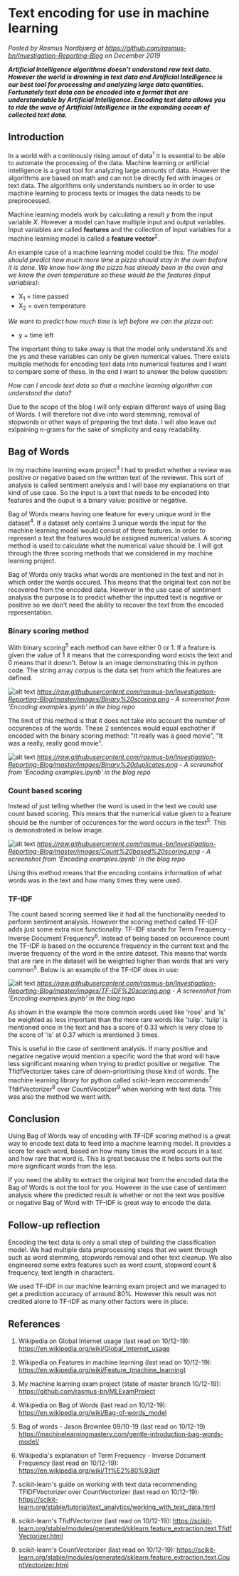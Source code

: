 # Text encoding for use in machine learning

*Posted by Rasmus Nordbjærg at https://github.com/rasmus-bn/Investigation-Reporting-Blog on December 2019*

***Artificial Intelligence algorithms doesn't understand raw text data. However the world is drowning in text data and Artificial Intelligence is our best tool for processing and analyzing large data quantities. Fortunately text data can be encoded into a format that are understandable by Artificial Intelligence. Encoding text data allows you to ride the wave of Artificial Intelligence in the expanding ocean of collected text data.***


## Introduction

In a world with a continously rising amout of data<sup>1</sup> it is essential to be able to automate the processing of the data. Machine learning or artificial intelligence is a great tool for analyzing large amounts of data. However the algorithms are based on math and can not be directly fed with images or text data. The algorithms only understands numbers so in order to use machine learning to process texts or images the data needs to be preprocessed.

Machine learning models work by calculating a result *y* from the input variable *X*. However a model can have multiple input and output variables. Input variables are called **features** and the collection of input variables for a machine learning model is called a **feature vector**<sup>2</sup>.

An example case of a machine learning model could be this: *The model should predict how much more time a pizza should stay in the oven before it is done. We know how long the pizza has already been in the oven and we know the oven temperature so these would be the features (input variables)*:
* X<sub>1</sub> = time passed
* X<sub>2</sub> = oven temperature

*We want to predict how much time is left before we can the pizza out:*
* y = time left

The important thing to take away is that the model only understand *X*s and the *y*s and these variables can only be given numerical values. There exists multiple methods for encoding text data into numerical features and I want to compare some of these. In the end I want to answer the below question:

*How can I encode text data so that a machine learning algorithm can understand the data?*

Due to the scope of the blog I will only explain different ways of using Bag of Words. I will therefore not dive into word stemming, removal of stopwords or other ways of preparing the text data. I will also leave out exlpaining n-grams for the sake of simplicity and easy readability.

## Bag of Words

In my machine learning exam project<sup>3</sup> I had to predict whether a review was positive or negative based on the written text of the reviewer. This sort of analysis is called sentiment anelysis and I will base my explanations on that kind of use case. So the input is a text that needs to be encoded into features and the ouput is a binary value: positive or negative.

Bag of Words means having one feature for every unique word in the dataset<sup>4</sup>. If a dataset only contains 3 unique words the input for the machine learning model would consist of three features. In order to represent a text the features would be assigned numerical values. A scoring method is used to calculate what the numerical value should be. I will got through the three scoring methods that we considered in my machine learning project.

Bag of Words only tracks what words are mentioned in the text and not in which order the words occured. This means that the original text can not be recovered from the encoded data. However in the use case of sentiment analysis the purpose is to predict whether the inputted text is negative or positive so we don't need the ability to recover the text from the encoded representation.

### Binary scoring method

With binary scoring<sup>5</sup> each method can have either 0 or 1. If a feature is given the value of 1 it means that the corresponding word exists the text and 0 means that it doesn't. Below is an image demonstrating this in python code. The string array *corpus* is the data set from which the features are defined.

![alt text](https://raw.githubusercontent.com/rasmus-bn/Investigation-Reporting-Blog/master/images/Binary%20scoring.png "See 'Encoding examples.ipynb' in the repo")
*https://raw.githubusercontent.com/rasmus-bn/Investigation-Reporting-Blog/master/images/Binary%20scoring.png - A screenshot from 'Encoding examples.ipynb' in the blog repo*

The limit of this method is that it does not take into account the number of occurences of the words. These 2 sentences would equal eachother if encoded with the binary scoring method: "It really was a good movie", "It was a really, really good movie".

![alt text](https://raw.githubusercontent.com/rasmus-bn/Investigation-Reporting-Blog/master/images/Binary%20duplicates.png "See 'Encoding examples.ipynb' in the repo")
*https://raw.githubusercontent.com/rasmus-bn/Investigation-Reporting-Blog/master/images/Binary%20duplicates.png - A screenshot from 'Encoding examples.ipynb' in the blog repo*

### Count based scoring

Instead of just telling whether the word is used in the text we could use count based scoring. This means that the numerical value given to a feature should be the number of occurences for the word occurs in the text<sup>5</sup>. This is demonstrated in below image.

![alt text](https://raw.githubusercontent.com/rasmus-bn/Investigation-Reporting-Blog/master/images/Count%20based%20scoring.png "See 'Encoding examples.ipynb' in the repo")
*https://raw.githubusercontent.com/rasmus-bn/Investigation-Reporting-Blog/master/images/Count%20based%20scoring.png - A screenshot from 'Encoding examples.ipynb' in the blog repo*

Using this method means that the encoding contains information of what words was in the text and how many times they were used.

### TF-IDF

The count based scoring seemed like it had all the functionality needed to perform sentiment analysis. However the scoring method called TF-IDF adds just some extra nice functionality. TF-IDF stands for Term Frequency - Inverse Document Frequency<sup>6</sup>. Instead of being based on occurence count the TF-IDF is based on the occurence frequency in the current text and the inverse frequency of the word in the entire dataset. This means that words that are rare in the dataset will be weighted higher than words that are very common<sup>5</sup>. Below is an example of the TF-IDF does in use:

![alt text](https://raw.githubusercontent.com/rasmus-bn/Investigation-Reporting-Blog/master/images/TF-IDF%20scoring.png "See 'Encoding examples.ipynb' in the repo")
*https://raw.githubusercontent.com/rasmus-bn/Investigation-Reporting-Blog/master/images/TF-IDF%20scoring.png - A screenshot from 'Encoding examples.ipynb' in the blog repo*

As shown in the example the more common words used like 'rose' and 'is' be weighted as less important than the more rare words like 'tulip'. 'tulip' is mentioned once in the text and has a score of 0.33 which is very close to the score of 'is' at 0.37 which is mentioned 3 times.

This is useful in the case of sentiment analysis. If many positive and negative negative would mention a specific word the that word will have less significant meaning when trying to predict positive or negative. The TfidfVectorizer takes care of down-prioritising those kind of words. The machine learning library for python called scikit-learn reccommends<sup>7</sup> TfdifVectorizer<sup>8</sup> over CountVecotizer<sup>9</sup> when working with text data. This was also the method we went with.

## Conclusion
Using Bag of Words way of encoding with TF-IDF scoring method is a great way to encode text data to feed into a machine learning model. It provides a score for each word, based on how many times the word occurs in a text and how rare that word is. This is great because the it helps sorts out the more significant words from the less.

If you need the ability to extract the original text from the encoded data the Bag of Words is not the tool for you. However in the use case of sentiment analysis where the predicted result is whether or not the text was positive or negative Bag of Word with TF-IDF is great way to encode the data.

## Follow-up reflection

Encoding the text data is only a small step of building the classification model. We had multiple data preprocessing steps that we went through such as word stemming, stopwords removal and other text cleanup. We also engineered some extra features such as word count, stopword count & frequency, text length in characters.

We used TF-IDF in our machine learning exam project and we managed to get a prediction accuracy of arround 80%. However this result was not credited alone to TF-IDF as many other factors were in place.

## References
1. Wikipedia on Global Internet usage (last read on 10/12-19): https://en.wikipedia.org/wiki/Global_Internet_usage

2. Wikipedia on Features in machine learning (last read on 10/12-19): https://en.wikipedia.org/wiki/Feature_(machine_learning)

3. My machine learning exam project (state of master branch 10/12-19): https://github.com/rasmus-bn/MLExamProject

4. Wikipedia on Bag of Words (last read on 10/12-19): https://en.wikipedia.org/wiki/Bag-of-words_model

5. Bag of words - Jason Brownlee 09/10-19 (last read on 10/12-19) https://machinelearningmastery.com/gentle-introduction-bag-words-model/

6. Wikipedia's explanation of Term Frequency - Inverse Document Frequency (last read on 10/12-19): https://en.wikipedia.org/wiki/Tf%E2%80%93idf

7. scikit-learn's guide on working with text data recommending TFIDFVectorizer over CountVectorizer (last read on 10/12-19): https://scikit-learn.org/stable/tutorial/text_analytics/working_with_text_data.html

8. scikit-learn's TfidfVectorizer (last read on 10/12-19): https://scikit-learn.org/stable/modules/generated/sklearn.feature_extraction.text.TfidfVectorizer.html

9. scikit-learn's CountVectorizer (last read on 10/12-19): https://scikit-learn.org/stable/modules/generated/sklearn.feature_extraction.text.CountVectorizer.html